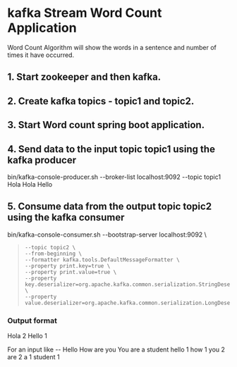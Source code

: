 # kafka Stream Word Count Application

Word Count Algorithm will show the words in a sentence and number of times it have occurred.

## 1. Start zookeeper and then kafka.

## 2. Create kafka topics - topic1 and topic2.

## 3. Start Word count spring boot application.

## 4. Send data to the input topic topic1 using the kafka producer

bin/kafka-console-producer.sh --broker-list localhost:9092 --topic topic1  Hola Hola Hello

## 5. Consume data from the output topic topic2 using the kafka consumer

bin/kafka-console-consumer.sh --bootstrap-server localhost:9092 \
>     --topic topic2 \
>     --from-beginning \
>     --formatter kafka.tools.DefaultMessageFormatter \
>     --property print.key=true \
>     --property print.value=true \
>     --property key.deserializer=org.apache.kafka.common.serialization.StringDeserializer \
>     --property value.deserializer=org.apache.kafka.common.serialization.LongDeserializer

### Output format

Hola  2
Hello 1

For an input like -- Hello How are you You are a student
hello   1
how     1
you     2
are     2
a       1
student 1